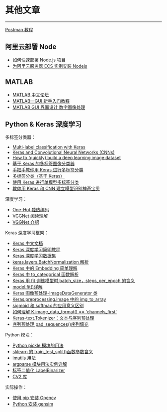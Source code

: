 # 其他文章

---

[Postman 教程](https://www.jianshu.com/p/97ba64888894)

## 阿里云部署 Node

- [如何快速部署 Node.js 项目](https://developer.aliyun.com/article/80217)
- [为阿里云服务器 ECS 实例安装 Nodejs](https://blog.csdn.net/weixin_43503511/article/details/86670345)

## MATLAB

- [MATLAB 中文论坛](https://www.ilovematlab.cn/)
- [MATLAB—GUI 新手入门教程](https://blog.csdn.net/qq_44868807/article/details/106628113)
- [MATLAB GUI 界面设计 数字图像处理](https://www.bilibili.com/video/BV1o5411W7dF)

## Python & Keras 深度学习

多标签分类器：

- [Multi-label classification with Keras](https://www.pyimagesearch.com/2018/05/07/multi-label-classification-with-keras/)
- [Keras and Convolutional Neural Networks (CNNs)](https://www.pyimagesearch.com/2018/04/16/keras-and-convolutional-neural-networks-cnns/)
- [How to (quickly) build a deep learning image dataset](https://www.pyimagesearch.com/2018/04/09/how-to-quickly-build-a-deep-learning-image-dataset/)
- [基于 Keras 的多标签图像分类器](https://blog.csdn.net/lc013/article/details/100033158)
- [手把手教你用 Keras 进行多标签分类](https://blog.csdn.net/tMb8Z9Vdm66wH68VX1/article/details/81090757)
- [多标签分类（基于 Keras）](https://blog.csdn.net/qq_37764129/article/details/100853805)
- [使用 Keras 进行单模型多标签分类](https://blog.csdn.net/lly1122334/article/details/88806913)
- [教你用 Keras 和 CNN 建立模型识别神奇宝贝](https://blog.csdn.net/tMb8Z9Vdm66wH68VX1/article/details/81713585)

深度学习：

- [One-Hot 独热编码](https://blog.csdn.net/qq_15192373/article/details/89552498)
- [VGGNet 阅读理解](https://blog.csdn.net/zziahgf/article/details/79614822)
- [VGGNet 介绍](https://blog.csdn.net/u013181595/article/details/80974210)

Keras 深度学习框架：

- [Keras 中文文档](https://keras-zh.readthedocs.io/)
- [Keras 深度学习简明教程](https://www.bilibili.com/video/BV1gE411R7jd)
- [Keras 深度学习数据集](https://www.jianshu.com/p/c98a24cfa821/)
- [keras.layers.BatchNormalization 解析](https://blog.csdn.net/weixin_43935696/article/details/112214007)
- [Keras 中的 Embedding 简单理解](https://www.jianshu.com/p/a3f3033a7379)
- [Keras 中 to_categorical 函数解析](https://blog.csdn.net/moyu123456789/article/details/83444140)
- [Keras 用 fit 训练模型时,batch_size，steps_per_epoch 的含义](https://blog.csdn.net/qq_29676179/article/details/118001025)
- [model.fit()详解](https://blog.csdn.net/weixin_40244676/article/details/105091539)
- [Keras 图像预处理-ImageDataGenerator 类](https://blog.csdn.net/qq_27825451/article/details/90056896)
- [Keras.preprocessing.image 中的 img_to_array](https://www.pythonheidong.com/blog/article/430947/349baf46280172a88c55/)
- [sigmoid 和 softmax 的应用意义区别](https://www.cnblogs.com/zhibei/p/12070046.html)
- [如何理解 K.image_data_format() == 'channels_first'](https://www.yisu.com/zixun/231984.html)
- [Keras-text.Tokenizer：文本与序列预处理](https://blog.csdn.net/lovebyz/article/details/77712003)
- [序列预处理 pad_sequences()序列填充](https://blog.csdn.net/wcy23580/article/details/84957471)

Python 模块：

- [Python pickle 模块的用法](http://www.weixueyuan.net/a/633.html)
- [sklearn 的 train_test_split()函数参数含义](https://www.cnblogs.com/Yanjy-OnlyOne/p/11288098.html)
- [imutils 用法](https://blog.csdn.net/Einstellung/article/details/90634159)
- [argparse 模块用法实例详解](https://zhuanlan.zhihu.com/p/56922793)
- [标签二值化 LabelBinarizer](https://blog.csdn.net/u012052268/article/details/77720645/)
- [CV2 库](https://blog.csdn.net/qq_41185868/article/details/79675875)

实际操作：

- [使用 pip 安装 Opencv](https://www.cnblogs.com/thewaytotheway/p/12847260.html)
- [Python 安装 gensim](https://www.cnblogs.com/Qi77/p/12514730.html)
